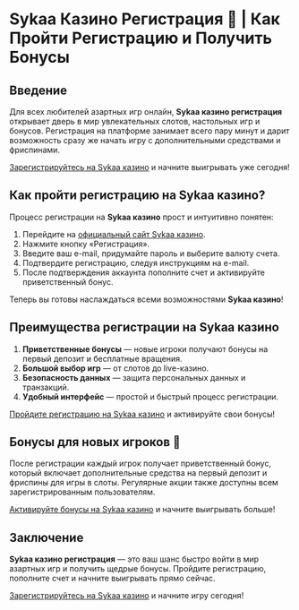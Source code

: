 # Sykaa Казино Регистрация 🎰 | Как Пройти Регистрацию и Получить Бонусы

## Введение

Для всех любителей азартных игр онлайн, **Sykaa казино регистрация** открывает дверь в мир увлекательных слотов, настольных игр и бонусов. Регистрация на платформе занимает всего пару минут и дарит возможность сразу же начать игру с дополнительными средствами и фриспинами.

[Зарегистрируйтесь на Sykaa казино](https://s-two-way.com/?source=linkb2&pid=30697) и начните выигрывать уже сегодня!

## Как пройти регистрацию на Sykaa казино?

Процесс регистрации на **Sykaa казино** прост и интуитивно понятен:

1. Перейдите на [официальный сайт Sykaa казино](https://s-two-way.com/?source=linkb2&pid=30697).
2. Нажмите кнопку «Регистрация».
3. Введите ваш e-mail, придумайте пароль и выберите валюту счета.
4. Подтвердите регистрацию, следуя инструкциям на e-mail.
5. После подтверждения аккаунта пополните счет и активируйте приветственный бонус.

Теперь вы готовы наслаждаться всеми возможностями **Sykaa казино**!

## Преимущества регистрации на Sykaa казино

1. **Приветственные бонусы** — новые игроки получают бонусы на первый депозит и бесплатные вращения.
2. **Большой выбор игр** — от слотов до live-казино.
3. **Безопасность данных** — защита персональных данных и транзакций.
4. **Удобный интерфейс** — простой и быстрый процесс регистрации.

[Пройдите регистрацию на Sykaa казино](https://s-two-way.com/?source=linkb2&pid=30697) и активируйте свои бонусы!

## Бонусы для новых игроков 🎁

После регистрации каждый игрок получает приветственный бонус, который включает дополнительные средства на первый депозит и фриспины для игры в слоты. Регулярные акции также доступны всем зарегистрированным пользователям.

[Активируйте бонусы на Sykaa казино](https://s-two-way.com/?source=linkb2&pid=30697) и начните выигрывать больше!

## Заключение

**Sykaa казино регистрация** — это ваш шанс быстро войти в мир азартных игр и получить щедрые бонусы. Пройдите регистрацию, пополните счет и начните выигрывать прямо сейчас.

[Зарегистрируйтесь на Sykaa казино](https://s-two-way.com/?source=linkb2&pid=30697) и начните игру сегодня!
